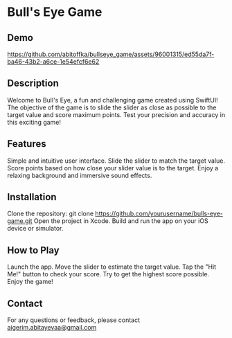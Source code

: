 # Bull's Eye Game

## Demo

https://github.com/abitoffka/bullseye_game/assets/96001315/ed55da7f-ba46-43b2-a6ce-1e54efcf6e62

## Description

Welcome to Bull's Eye, a fun and challenging game created using SwiftUI! The objective of the game is to slide the slider as close as possible to the target value and score maximum points. Test your precision and accuracy in this exciting game!

## Features

Simple and intuitive user interface.
Slide the slider to match the target value.
Score points based on how close your slider value is to the target.
Enjoy a relaxing background and immersive sound effects.

## Installation

Clone the repository: git clone https://github.com/yourusername/bulls-eye-game.git
Open the project in Xcode.
Build and run the app on your iOS device or simulator.

## How to Play

Launch the app.
Move the slider to estimate the target value.
Tap the "Hit Me!" button to check your score.
Try to get the highest score possible.
Enjoy the game!

## Contact

For any questions or feedback, please contact aigerim.abitayevaa@gmail.com
